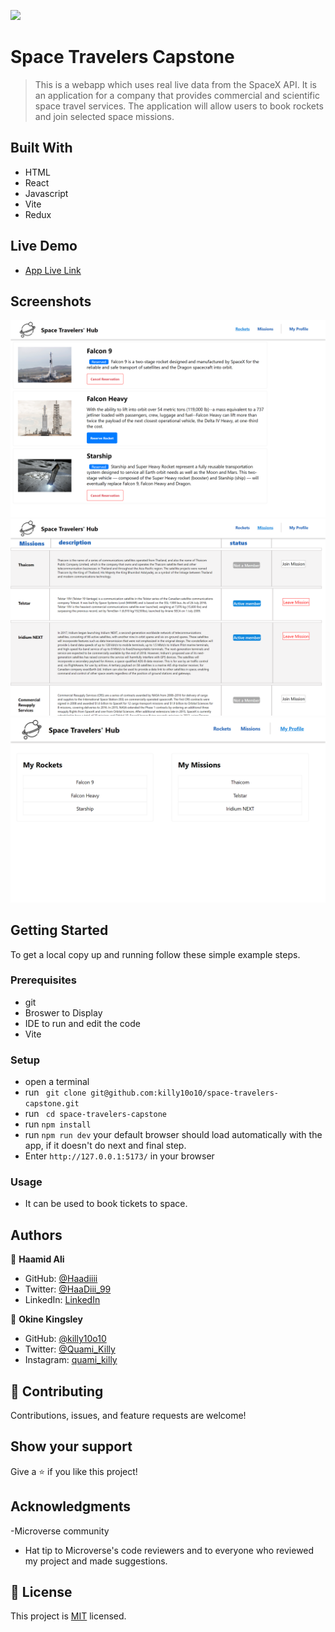 ![](https://img.shields.io/badge/Microverse-blueviolet)

# Space Travelers Capstone
>  This is a webapp which uses real live data from the SpaceX API. It is an application for a company that provides commercial and scientific space travel services. The application will allow users to book rockets and join selected space missions.

## Built With

- HTML
- React
- Javascript
- Vite
- Redux

## Live Demo

- [App Live Link]()

## Screenshots
![Rocket](./src/assets/Rockets.png)
![Missions](./src/assets/Missions.png)
![Profile](./src/assets/profile.png)


## Getting Started

To get a local copy up and running follow these simple example steps.

### Prerequisites

- git
- Broswer to Display
- IDE to run and edit the code
- Vite

### Setup

- open a terminal
- run ` git clone git@github.com:killy10o10/space-travelers-capstone.git`
- run ` cd space-travelers-capstone`
- run `npm install`
- run `npm run dev` your default browser should load automatically with the app, if it doesn't do next and final step.
- Enter `http://127.0.0.1:5173/` in your browser

### Usage

- It can be used to book tickets to space.

## Authors

👤 **Haamid Ali**

- GitHub: [@Haadiiii](https://github.com/Haadiiii)
- Twitter: [@HaaDiii_99](https://twitter.com/HaaDiii_99)
- LinkedIn: [LinkedIn](https://www.linkedin.com/in/hamid-ali-01a872213/)

👤 **Okine Kingsley**

- GitHub: [@killy10o10](https://github.com/killy10o10)
- Twitter: [@Quami_Killy](https://twitter.com/Quami_Killy)
- Instagram: [quami_killy](https://www.instagram.com/quami_killy/)

## 🤝 Contributing

Contributions, issues, and feature requests are welcome!

## Show your support

Give a ⭐️ if you like this project!

## Acknowledgments

-Microverse community

- Hat tip to Microverse's code reviewers and to everyone who reviewed my project and made suggestions.

## 📝 License

This project is [MIT](./LICENSE) licensed.

